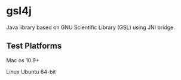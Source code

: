 # gsl4j
Java library based on GNU Scientific Library (GSL) using JNI bridge.

## Test Platforms
Mac os 10.9+

Linux Ubuntu 64-bit

